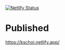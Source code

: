[![Netlify Status](https://api.netlify.com/api/v1/badges/d4992835-2f68-45b5-b799-2b9d6e4a5944/deploy-status)](https://app.netlify.com/sites/kschoi/deploys)

# Published

https://kschoi.netlify.app/

